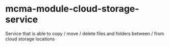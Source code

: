 # mcma-module-cloud-storage-service
Service that is able to copy / move / delete files and folders between / from cloud storage locations
